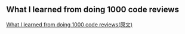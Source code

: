 ## What I learned from doing 1000 code reviews


[What I learned from doing 1000 code reviews(原文)](https://hackernoon.com/what-i-learned-from-doing-1000-code-reviews-fe28d4d11c71)